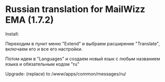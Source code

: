 # Russian translation for MailWizz EMA (1.7.2)

Install:

Переходим в пункт меню "Extend" и выбраем расширение "Translate",
включаем его и все его настройки.

Потом идем в "Languages" и создаем новый язык с любым названием языка и обязательным кодом "ru"

Upgrade:
(replace) to /www/apps/common/messages/ru/

